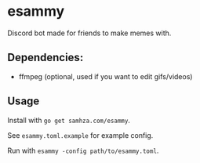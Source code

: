 # esammy

Discord bot made for friends to make memes with.

## Dependencies:
- ffmpeg (optional, used if you want to edit gifs/videos)

## Usage

Install with `go get samhza.com/esammy`.

See `esammy.toml.example` for example config.

Run with `esammy -config path/to/esammy.toml`.
